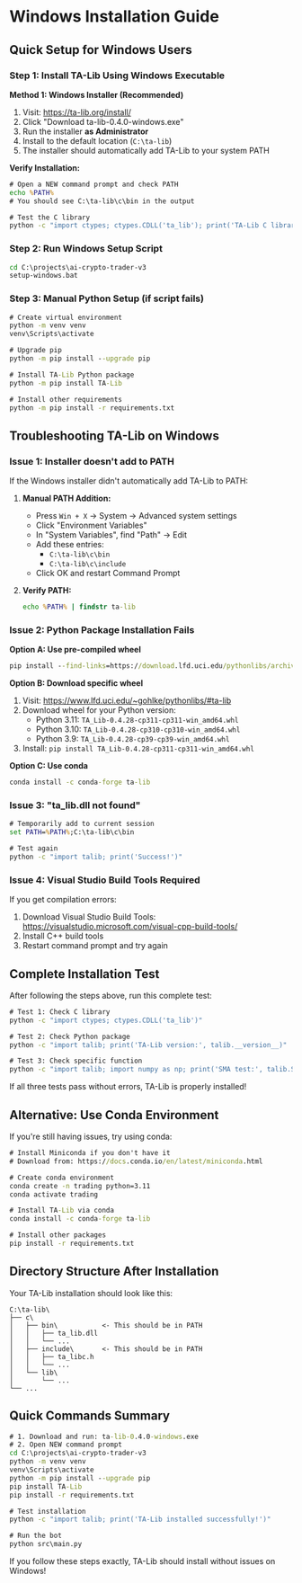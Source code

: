# Windows Installation Guide

## Quick Setup for Windows Users

### Step 1: Install TA-Lib Using Windows Executable

**Method 1: Windows Installer (Recommended)**
1. Visit: https://ta-lib.org/install/
2. Click "Download ta-lib-0.4.0-windows.exe"
3. Run the installer **as Administrator**
4. Install to the default location (`C:\ta-lib`)
5. The installer should automatically add TA-Lib to your system PATH

**Verify Installation:**
```cmd
# Open a NEW command prompt and check PATH
echo %PATH%
# You should see C:\ta-lib\c\bin in the output

# Test the C library
python -c "import ctypes; ctypes.CDLL('ta_lib'); print('TA-Lib C library OK!')"
```

### Step 2: Run Windows Setup Script
```cmd
cd C:\projects\ai-crypto-trader-v3
setup-windows.bat
```

### Step 3: Manual Python Setup (if script fails)
```cmd
# Create virtual environment
python -m venv venv
venv\Scripts\activate

# Upgrade pip
python -m pip install --upgrade pip

# Install TA-Lib Python package
python -m pip install TA-Lib

# Install other requirements
python -m pip install -r requirements.txt
```

## Troubleshooting TA-Lib on Windows

### Issue 1: Installer doesn't add to PATH
If the Windows installer didn't automatically add TA-Lib to PATH:

1. **Manual PATH Addition:**
   - Press `Win + X` → System → Advanced system settings
   - Click "Environment Variables"
   - In "System Variables", find "Path" → Edit
   - Add these entries:
     - `C:\ta-lib\c\bin`
     - `C:\ta-lib\c\include`
   - Click OK and restart Command Prompt

2. **Verify PATH:**
   ```cmd
   echo %PATH% | findstr ta-lib
   ```

### Issue 2: Python Package Installation Fails

**Option A: Use pre-compiled wheel**
```cmd
pip install --find-links=https://download.lfd.uci.edu/pythonlibs/archived/ TA-Lib
```

**Option B: Download specific wheel**
1. Visit: https://www.lfd.uci.edu/~gohlke/pythonlibs/#ta-lib
2. Download wheel for your Python version:
   - Python 3.11: `TA_Lib-0.4.28-cp311-cp311-win_amd64.whl`
   - Python 3.10: `TA_Lib-0.4.28-cp310-cp310-win_amd64.whl`
   - Python 3.9: `TA_Lib-0.4.28-cp39-cp39-win_amd64.whl`
3. Install: `pip install TA_Lib-0.4.28-cp311-cp311-win_amd64.whl`

**Option C: Use conda**
```cmd
conda install -c conda-forge ta-lib
```

### Issue 3: "ta_lib.dll not found"
```cmd
# Temporarily add to current session
set PATH=%PATH%;C:\ta-lib\c\bin

# Test again
python -c "import talib; print('Success!')"
```

### Issue 4: Visual Studio Build Tools Required
If you get compilation errors:
1. Download Visual Studio Build Tools: https://visualstudio.microsoft.com/visual-cpp-build-tools/
2. Install C++ build tools
3. Restart command prompt and try again

## Complete Installation Test

After following the steps above, run this complete test:

```cmd
# Test 1: Check C library
python -c "import ctypes; ctypes.CDLL('ta_lib')"

# Test 2: Check Python package
python -c "import talib; print('TA-Lib version:', talib.__version__)"

# Test 3: Check specific function
python -c "import talib; import numpy as np; print('SMA test:', talib.SMA(np.array([1,2,3,4,5], dtype=float), 3))"
```

If all three tests pass without errors, TA-Lib is properly installed!

## Alternative: Use Conda Environment

If you're still having issues, try using conda:

```cmd
# Install Miniconda if you don't have it
# Download from: https://docs.conda.io/en/latest/miniconda.html

# Create conda environment
conda create -n trading python=3.11
conda activate trading

# Install TA-Lib via conda
conda install -c conda-forge ta-lib

# Install other packages
pip install -r requirements.txt
```

## Directory Structure After Installation

Your TA-Lib installation should look like this:
```
C:\ta-lib\
├── c\
│   ├── bin\           <- This should be in PATH
│   │   ├── ta_lib.dll
│   │   └── ...
│   ├── include\       <- This should be in PATH
│   │   ├── ta_libc.h
│   │   └── ...
│   └── lib\
│       └── ...
└── ...
```

## Quick Commands Summary

```cmd
# 1. Download and run: ta-lib-0.4.0-windows.exe
# 2. Open NEW command prompt
cd C:\projects\ai-crypto-trader-v3
python -m venv venv
venv\Scripts\activate
python -m pip install --upgrade pip
pip install TA-Lib
pip install -r requirements.txt

# Test installation
python -c "import talib; print('TA-Lib installed successfully!')"

# Run the bot
python src\main.py
```

If you follow these steps exactly, TA-Lib should install without issues on Windows!
